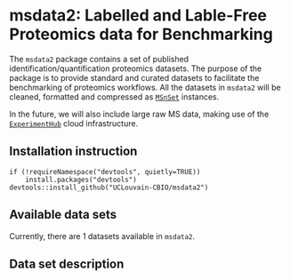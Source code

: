 # msdata2: Labelled and Lable-Free Proteomics data for Benchmarking  

The `msdata2` package contains a set of published identification/quantification proteomics datasets. The purpose of the package is to provide standard and curated datasets to facilitate the benchmarking of proteomics workflows. All the datasets in `msdata2` will be cleaned, formatted and compressed as [`MSnSet`](https://www.rdocumentation.org/packages/MSnbase/versions/1.20.7/topics/MSnSet-class) instances.  

In the future, we will also include large raw MS data, making use of the [`ExperimentHub`](http://bioconductor.org/packages/release/bioc/html/ExperimentHub.html) cloud infrastructure.  


## Installation instruction  

```
if (!requireNamespace("devtools", quietly=TRUE))
    install.packages("devtools")
devtools::install_github("UCLouvain-CBIO/msdata2")
```  

## Available data sets  

Currently, there are 1 datasets available in `msdata2`.


## Data set description

